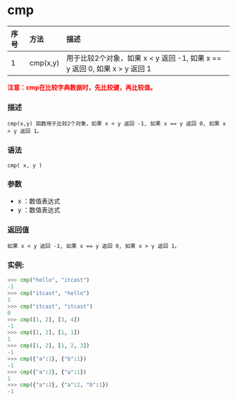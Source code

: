 # cmp

|序号 | 方法 |描述|
| :--| :--|:--|
|1	|cmp(x,y)	|用于比较2个对象，如果 x < y 返回 -1, 如果 x == y 返回 0, 如果 x > y 返回 1|

<font color='red'><b>注意：cmp在比较字典数据时，先比较键，再比较值。</b></font>
<br>

### 描述

```
cmp(x,y) 函数用于比较2个对象，如果 x < y 返回 -1, 如果 x == y 返回 0, 如果 x > y 返回 1。
```

### 语法

```
cmp( x, y )
```

### 参数

- x ：数值表达式
- y ：数值表达式

### 返回值

```
如果 x < y 返回 -1, 如果 x == y 返回 0, 如果 x > y 返回 1。
```

### 实例:

```Python
>>> cmp("hello", "itcast")
-1
>>> cmp("itcast", "hello")
1
>>> cmp("itcast", "itcast")
0
>>> cmp([1, 2], [3, 4])
-1
>>> cmp([1, 2], [1, 1])
1
>>> cmp([1, 2], [1, 2, 3])
-1
>>> cmp({"a":1}, {"b":1})
-1
>>> cmp({"a":2}, {"a":1})
1
>>> cmp({"a":2}, {"a":2, "b":1})
-1
```
